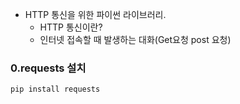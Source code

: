 - HTTP 통신을 위한 파이썬 라이브러리.
	- HTTP 통신이란?
	- 인터넷 접속할 때 발생하는 대화(Get요청 post 요청)
### 0.requests 설치
```python
pip install requests
```
